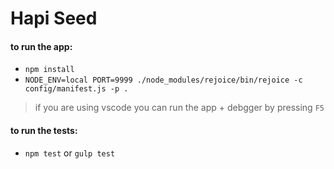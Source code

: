 # Hapi Seed


#### to run the app:
- `npm install`
- `NODE_ENV=local PORT=9999 ./node_modules/rejoice/bin/rejoice -c config/manifest.js -p .`

> if you are using vscode you can run the app + debgger by pressing `F5` 


#### to run the tests:
- `npm test` or `gulp test`
